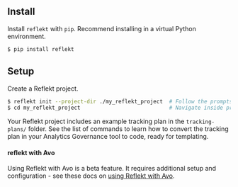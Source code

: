 <!--
SPDX-FileCopyrightText: 2022 Gregory Clunies <greg@reflekt-ci.com>

SPDX-License-Identifier: Apache-2.0
-->

## Install
Install `reflekt` with `pip`. Recommend installing in a virtual Python environment.
```bash
$ pip install reflekt
```

## Setup
Create a Reflekt project.
```bash
$ reflekt init --project-dir ./my_reflekt_project  # Follow the prompts
$ cd my_reflekt_project                            # Navigate inside project
```

Your Reflekt project includes an example tracking plan in the `tracking-plans/` folder. See the list of commands to learn how to convert the tracking plan in your Analytics Governance tool to code, ready for templating.

#### reflekt with Avo
Using Reflekt with Avo is a beta feature. It requires additional setup and configuration - see these docs on [using Reflekt with Avo](AVO.md).
